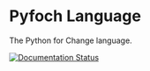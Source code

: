 # Pyfoch Language
The Python for Change language.

[![Documentation Status](https://readthedocs.org/projects/pyfoch/badge/?version=latest)](https://pyfoch.readthedocs.io/en/latest/?badge=latest)
